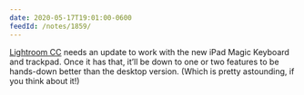 ```yaml
---
date: 2020-05-17T19:01:00-0600
feedId: /notes/1859/
---
```


[Lightroom CC] needs an update to work with the new iPad Magic Keyboard and trackpad. Once it has that, it’ll be down to one or two features to be hands-down better than the desktop version. (Which is pretty astounding, if you think about it!)

[Lightroom CC]: https://www.adobe.com/products/photoshop-lightroom.html